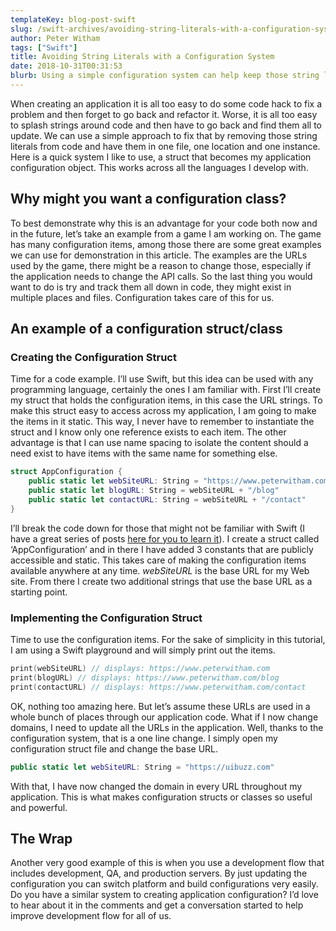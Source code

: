 ```yaml
---
templateKey: blog-post-swift
slug: /swift-archives/avoiding-string-literals-with-a-configuration-system/
author: Peter Witham
tags: ["Swift"]
title: Avoiding String Literals with a Configuration System
date: 2018-10-31T00:31:53
blurb: Using a simple configuration system can help keep those string literals out of code and easy to change.
---
```


When creating an application it is all too easy to do some code hack to fix a problem and then forget to go back and refactor it. Worse, it is all too easy to splash strings around code and then have to go back and find them all to update. We can use a simple approach to fix that by removing those string literals from code and have them in one file, one location and one instance. Here is a quick system I like to use, a struct that becomes my application configuration object. This works across all the languages I develop with.

## Why might you want a configuration class?

To best demonstrate why this is an advantage for your code both now and in the future, let’s take an example from a game I am working on. The game has many configuration items, among those there are some great examples we can use for demonstration in this article. The examples are the URLs used by the game, there might be a reason to change those, especially if the application needs to change the API calls. So the last thing you would want to do is try and track them all down in code, they might exist in multiple places and files. Configuration takes care of this for us.

## An example of a configuration struct/class

### Creating the Configuration Struct

Time for a code example. I’ll use Swift, but this idea can be used with any programming language, certainly the ones I am familiar with. First I’ll create my struct that holds the configuration items, in this case the URL strings. To make this struct easy to access across my application, I am going to make the items in it static. This way, I never have to remember to instantiate the struct and I know only one reference exists to each item. The other advantage is that I can use name spacing to isolate the content should a need exist to have items with the same name for something else.

```swift
struct AppConfiguration {
    public static let webSiteURL: String = "https://www.peterwitham.com"
    public static let blogURL: String = webSiteURL + "/blog"
    public static let contactURL: String = webSiteURL + "/contact"
}
```

I’ll break the code down for those that might not be familiar with Swift (I have a great series of posts [here for you to learn it](/swift-programming-language/getting-started-with-swift/)). I create a struct called ‘AppConfiguration’ and in there I have added 3 constants that are publicly accessible and static. This takes care of making the configuration items available anywhere at any time. _webSiteURL_ is the base URL for my Web site. From there I create two additional strings that use the base URL as a starting point.

### Implementing the Configuration Struct

Time to use the configuration items. For the sake of simplicity in this tutorial, I am using a Swift playground and will simply print out the items.

```swift
print(webSiteURL) // displays: https://www.peterwitham.com
print(blogURL) // displays: https://www.peterwitham.com/blog
print(contactURL) // displays: https://www.peterwitham.com/contact
```

OK, nothing too amazing here. But let’s assume these URLs are used in a whole bunch of places through our application code. What if I now change domains, I need to update all the URLs in the application. Well, thanks to the configuration system, that is a one line change. I simply open my configuration struct file and change the base URL.

```swift
public static let webSiteURL: String = "https://uibuzz.com"
```

With that, I have now changed the domain in every URL throughout my application. This is what makes configuration structs or classes so useful and powerful.

## The Wrap

Another very good example of this is when you use a development flow that includes development, QA, and production servers. By just updating the configuration you can switch platform and build configurations very easily. Do you have a similar system to creating application configuration? I’d love to hear about it in the comments and get a conversation started to help improve development flow for all of us.
